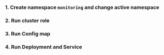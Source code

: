 

### 1. Create namespace `monitoring` and change active namespace
### 2. Run cluster role
### 3. Run Config map
### 4. Run Deployment and Service